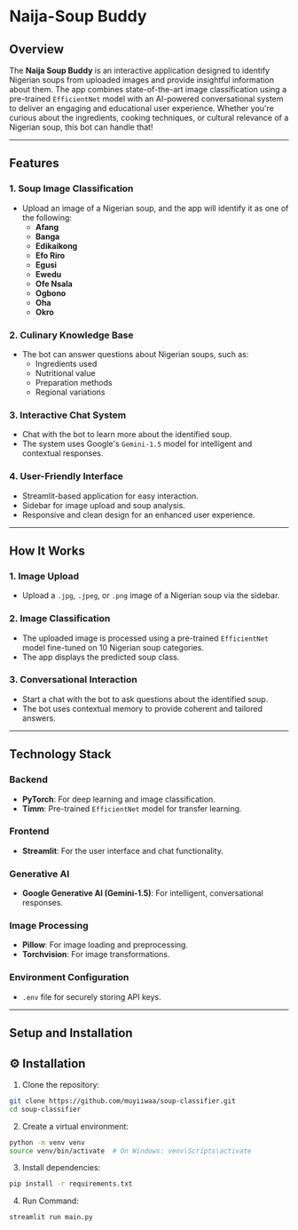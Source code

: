 # Naija-Soup Buddy

## Overview

The **Naija Soup Buddy** is an interactive application designed to identify Nigerian soups from uploaded images and provide insightful information about them. The app combines state-of-the-art image classification using a pre-trained `EfficientNet` model with an AI-powered conversational system to deliver an engaging and educational user experience. Whether you're curious about the ingredients, cooking techniques, or cultural relevance of a Nigerian soup, this bot can handle that!

---

## Features

### 1. **Soup Image Classification**
- Upload an image of a Nigerian soup, and the app will identify it as one of the following:
  - **Afang**
  - **Banga**
  - **Edikaikong**
  - **Efo Riro**
  - **Egusi**
  - **Ewedu**
  - **Ofe Nsala**
  - **Ogbono**
  - **Oha**
  - **Okro**

### 2. **Culinary Knowledge Base**
- The bot can answer questions about Nigerian soups, such as:
  - Ingredients used
  - Nutritional value
  - Preparation methods
  - Regional variations

### 3. **Interactive Chat System**
- Chat with the bot to learn more about the identified soup.
- The system uses Google's `Gemini-1.5` model for intelligent and contextual responses.

### 4. **User-Friendly Interface**
- Streamlit-based application for easy interaction.
- Sidebar for image upload and soup analysis.
- Responsive and clean design for an enhanced user experience.

---

## How It Works

### 1. **Image Upload**
- Upload a `.jpg`, `.jpeg`, or `.png` image of a Nigerian soup via the sidebar.

### 2. **Image Classification**
- The uploaded image is processed using a pre-trained `EfficientNet` model fine-tuned on 10 Nigerian soup categories.
- The app displays the predicted soup class.

### 3. **Conversational Interaction**
- Start a chat with the bot to ask questions about the identified soup.
- The bot uses contextual memory to provide coherent and tailored answers.

---

## Technology Stack

### **Backend**
- **PyTorch**: For deep learning and image classification.
- **Timm**: Pre-trained `EfficientNet` model for transfer learning.

### **Frontend**
- **Streamlit**: For the user interface and chat functionality.

### **Generative AI**
- **Google Generative AI (Gemini-1.5)**: For intelligent, conversational responses.

### **Image Processing**
- **Pillow**: For image loading and preprocessing.
- **Torchvision**: For image transformations.

### **Environment Configuration**
- `.env` file for securely storing API keys.

---

## Setup and Installation

## ⚙️ Installation

1. Clone the repository:
```bash
git clone https://github.com/muyiiwaa/soup-classifier.git
cd soup-classifier
```

2. Create a virtual environment:
```bash
python -m venv venv
source venv/bin/activate  # On Windows: venv\Scripts\activate
```

3. Install dependencies:
```bash
pip install -r requirements.txt
```

4. Run Command:
```bash
streamlit run main.py
```
